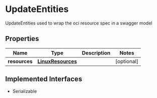 

# UpdateEntities

UpdateEntities used to wrap the oci resource spec in a swagger model

## Properties

| Name | Type | Description | Notes |
|------------ | ------------- | ------------- | -------------|
|**resources** | [**LinuxResources**](LinuxResources.md) |  |  [optional] |


## Implemented Interfaces

* Serializable


